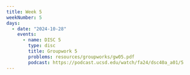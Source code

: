 ```yaml
---
title: Week 5
weekNumber: 5
days:
  - date: "2024-10-28"
    events:
      - name: DISC 5
        type: disc
        title: Groupwork 5
        problems: resources/groupworks/gw05.pdf
        podcast: https://podcast.ucsd.edu/watch/fa24/dsc40a_a01/5
---
```

